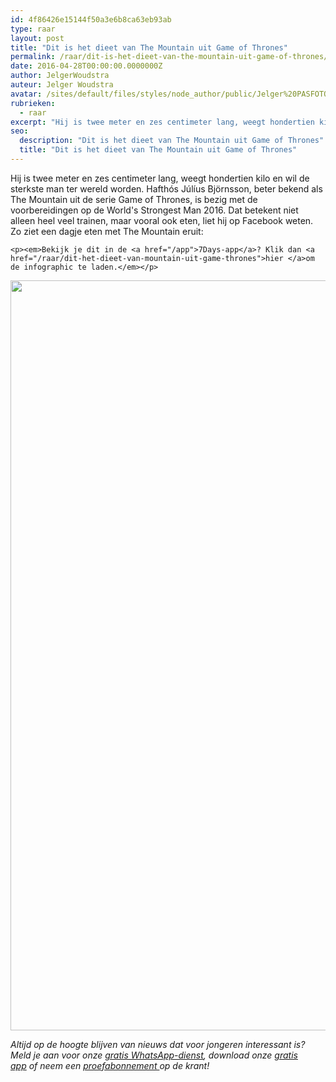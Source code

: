 ```yaml
---
id: 4f86426e15144f50a3e6b8ca63eb93ab
type: raar
layout: post
title: "Dit is het dieet van The Mountain uit Game of Thrones"
permalink: /raar/dit-is-het-dieet-van-the-mountain-uit-game-of-thrones/
date: 2016-04-28T00:00:00.0000000Z
author: JelgerWoudstra
auteur: Jelger Woudstra
avatar: /sites/default/files/styles/node_author/public/Jelger%20PASFOTO_3469.jpg?itok=7GsNTxTw
rubrieken:
  - raar
excerpt: "Hij is twee meter en zes centimeter lang, weegt hondertien kilo en wil de sterkste man ter wereld worden. Hafthós Júlíus Björnsson, beter bekend als The Mountain uit de serie Game of Thrones, is bezig met de voorbereidingen op de World's Strongest Man 2016. Dat betekent niet alleen heel veel trainen, maar vooral ook eten, liet hij op Facebook weten. Zo ziet een dagje eten met The Mountain eruit:  "
seo:
  description: "Dit is het dieet van The Mountain uit Game of Thrones"
  title: "Dit is het dieet van The Mountain uit Game of Thrones"
---
```

Hij is twee meter en zes centimeter lang, weegt hondertien kilo en wil de sterkste man ter wereld worden. Hafthós Júlíus Björnsson, beter bekend als The Mountain uit de serie Game of Thrones, is bezig met de voorbereidingen op de World's Strongest Man 2016. Dat betekent niet alleen heel veel trainen, maar vooral ook eten, liet hij op Facebook weten. Zo ziet een dagje eten met The Mountain eruit:  

    <p><em>Bekijk je dit in de <a href="/app">7Days-app</a>? Klik dan <a href="/raar/dit-het-dieet-van-mountain-uit-game-thrones">hier </a>om de infographic te laden.</em></p>
<p><div class="media media-element-container media-default"><div id="file-18220" class="file file-image file-image-png">

        
  
  <div class="content">
    <img title="Infographic: 7Days" height="1200" width="850" class="media-element file-default" src="/sites/default/files/7D%20Infographic%20schoonheidsfoutje.png" alt="">  </div>

  
</div>
</div>
<p><em>Altijd op de hoogte blijven van nieuws dat voor jongeren interessant is? Meld je aan voor onze <a href="/whatsapp">gratis WhatsApp-dienst</a>, download onze <a href="/app">gratis app</a> of neem een <a href="https://abonneren.sevendays.nl/abonneren/abonnementen/ae/artikel">proefabonnement </a>op de krant! </em>  </p>  

